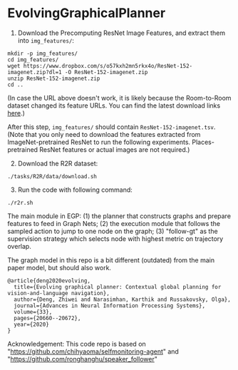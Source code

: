# EvolvingGraphicalPlanner

1. Download the Precomputing ResNet Image Features, and extract them into `img_features/`:
```
mkdir -p img_features/
cd img_features/
wget https://www.dropbox.com/s/o57kxh2mn5rkx4o/ResNet-152-imagenet.zip?dl=1 -O ResNet-152-imagenet.zip
unzip ResNet-152-imagenet.zip
cd ..
```
(In case the URL above doesn't work, it is likely because the Room-to-Room dataset changed its feature URLs. You can find the latest download links [here](https://github.com/peteanderson80/Matterport3DSimulator#precomputing-resnet-image-features).)

After this step, `img_features/` should contain `ResNet-152-imagenet.tsv`. (Note that you only need to download the features extracted from ImageNet-pretrained ResNet to run the following experiments. Places-pretrained ResNet features or actual images are not required.)


2. Download the R2R dataset:
```
./tasks/R2R/data/download.sh
```

3. Run the code with following command:
```
./r2r.sh
```

The main module in EGP: (1) the planner that constructs graphs and prepare features to feed in Graph Nets; (2) the execution module that follows the sampled action to jump to one node on the graph; (3) "follow-gt" as the supervision strategy which selects node with highest metric on trajectory overlap.

The graph model in this repo is a bit different (outdated) from the main paper model, but should also work.

```
@article{deng2020evolving,
  title={Evolving graphical planner: Contextual global planning for vision-and-language navigation},
  author={Deng, Zhiwei and Narasimhan, Karthik and Russakovsky, Olga},
  journal={Advances in Neural Information Processing Systems},
  volume={33},
  pages={20660--20672},
  year={2020}
}
```

Acknowledgement: This code repo is based on "https://github.com/chihyaoma/selfmonitoring-agent" and "https://github.com/ronghanghu/speaker_follower"
